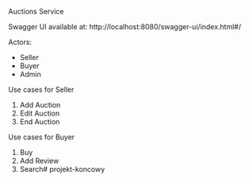 Auctions Service

Swagger UI available at:
http://localhost:8080/swagger-ui/index.html#/

Actors:
- Seller
- Buyer
- Admin

Use cases for Seller

1. Add Auction
2. Edit Auction
3. End Auction

Use cases for Buyer

1. Buy
2. Add Review
3. Search# projekt-koncowy
